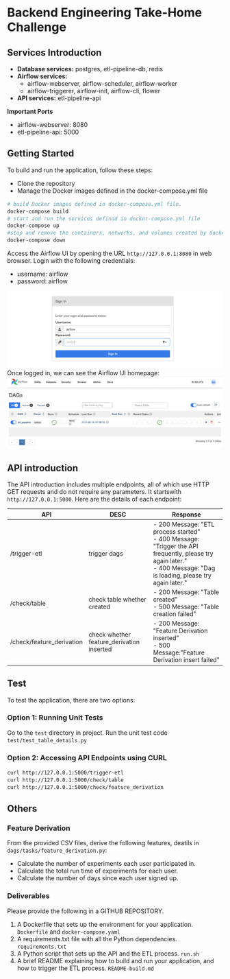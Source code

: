 # Backend Engineering Take-Home Challenge

## Services Introduction 
- **Database services:** postgres, etl-pipeline-db, redis
- **Airflow services:** 
  - airflow-webserver, airflow-scheduler, airflow-worker
  - airflow-triggerer, airflow-init, airflow-cli, flower
- **API services:** etl-pipeline-api

**Important Ports**
- airflow-webserver: 8080
- etl-pipeline-api: 5000

## Getting Started
To build and run the application, follow these steps:
- Clone the repository
- Manage the Docker images defined in the docker-compose.yml file

```bash
# build Docker images defined in docker-compose.yml file. 
docker-compose build
# start and run the services defined in docker-compose.yml file
docker-compose up
#stop and remove the containers, networks, and volumes created by docker-compose.yml file.
docker-compose down
```

Access the Airflow UI by opening the URL `http://127.0.0.1:8080` in web browser. 
Login with the following credentials:
- username: airflow
- password: airflow


![](./img/webserver_login.png)
Once logged in, we can see the Airflow UI homepage:
![](./img/webserver_home.png)



## API introduction

The API introduction includes multiple endpoints, all of which use HTTP GET requests and do not require any parameters. 
It startswith `http://127.0.0.1:5000`. Here are the details of each endpoint:


| API     | DESC                                        | Response                                                                                                                                                                      |
|---------|---------------------------------------------|-------------------------------------------------------------------------------------------------------------------------------------------------------------------------------|
| /trigger-etl  | trigger dags                                | - 200  Message: "ETL process started"<br/> - 400 Message: "Trigger the API frequently, please try again later."<br/> - 400 Message: "Dag is loading, please try again later." |
| /check/table  | check table whether created                 | - 200 Message: "Table created"<br/>- 500 Message: "Table creation failed"                                                                                                     |
| /check/feature_derivation | check whether feature_derivation inserted   | - 200  Message: "Feature Derivation inserted"<br/>- 500  Message:"Feature Derivation insert failed"                                                                                                                       |



## Test

To test the application, there are two options:
### Option 1: Running Unit Tests
Go to the `test` directory in project.
Run the unit test code `test/test_table_details.py`

### Option 2: Accessing API Endpoints using CURL
```bash
curl http://127.0.0.1:5000/trigger-etl
curl http://127.0.0.1:5000/check/table
curl http://127.0.0.1:5000/check/feature_derivation
```


## Others
### Feature Derivation
From the provided CSV files, derive the following features, deatils in `dags/tasks/feature_derivation.py`:
- Calculate the number of experiments each user participated in.
- Calculate the total run time of experiments for each user.
- Calculate the number of days since each user signed up.

### Deliverables
Please provide the following in a GITHUB REPOSITORY.
1. A Dockerfile that sets up the environment for your application. 
`Dockerfile` and `docker-compose.yaml`
2. A requirements.txt file with all the Python dependencies. 
`requirements.txt`
3. A Python script that sets up the API and the ETL process. 
`run.sh` 
4. A brief README explaining how to build and run your application, and how to trigger the ETL process.
`README-build.md`

